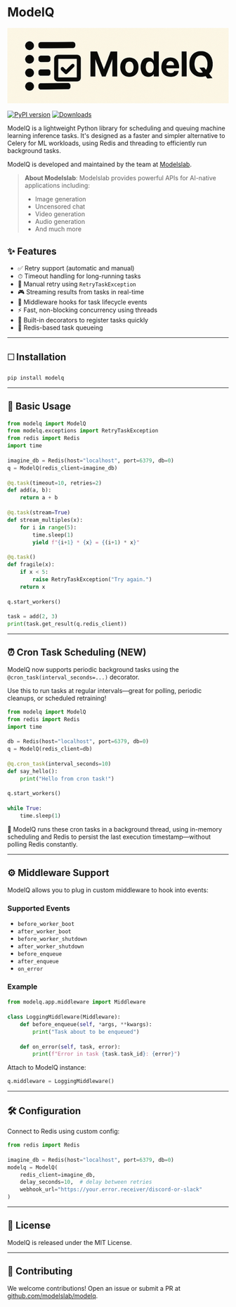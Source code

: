 # ModelQ

![ModelQ Logo](assets/logo.PNG)

[![PyPI version](https://img.shields.io/pypi/v/modelq.svg)](https://pypi.org/project/modelq/)
[![Downloads](https://img.shields.io/pypi/dm/modelq.svg)](https://pypi.org/project/modelq/)

ModelQ is a lightweight Python library for scheduling and queuing machine learning inference tasks. It's designed as a faster and simpler alternative to Celery for ML workloads, using Redis and threading to efficiently run background tasks.

ModelQ is developed and maintained by the team at [Modelslab](https://modelslab.com/).

> **About Modelslab**: Modelslab provides powerful APIs for AI-native applications including:
> - Image generation
> - Uncensored chat
> - Video generation
> - Audio generation
> - And much more

## ✨ Features

- ✅ Retry support (automatic and manual)
- ⏱ Timeout handling for long-running tasks
- 🔁 Manual retry using `RetryTaskException`
- 🎮 Streaming results from tasks in real-time
- 🧹 Middleware hooks for task lifecycle events
- ⚡ Fast, non-blocking concurrency using threads
- 🧵 Built-in decorators to register tasks quickly
- 💃 Redis-based task queueing

---

## 🗆 Installation

```bash
pip install modelq
```

---

## 🧠 Basic Usage

```python
from modelq import ModelQ
from modelq.exceptions import RetryTaskException
from redis import Redis
import time

imagine_db = Redis(host="localhost", port=6379, db=0)
q = ModelQ(redis_client=imagine_db)

@q.task(timeout=10, retries=2)
def add(a, b):
    return a + b

@q.task(stream=True)
def stream_multiples(x):
    for i in range(5):
        time.sleep(1)
        yield f"{i+1} * {x} = {(i+1) * x}"

@q.task()
def fragile(x):
    if x < 5:
        raise RetryTaskException("Try again.")
    return x

q.start_workers()

task = add(2, 3)
print(task.get_result(q.redis_client))
```

---

## ⏰ Cron Task Scheduling (NEW)

ModelQ now supports periodic background tasks using the `@cron_task(interval_seconds=...)` decorator.

Use this to run tasks at regular intervals—great for polling, periodic cleanups, or scheduled retraining!

```python
from modelq import ModelQ
from redis import Redis
import time

db = Redis(host="localhost", port=6379, db=0)
q = ModelQ(redis_client=db)

@q.cron_task(interval_seconds=10)
def say_hello():
    print("Hello from cron task!")

q.start_workers()

while True:
    time.sleep(1)
```

🧠 ModelQ runs these cron tasks in a background thread, using in-memory scheduling and Redis to persist the last execution timestamp—without polling Redis constantly.

---

## ⚙️ Middleware Support

ModelQ allows you to plug in custom middleware to hook into events:

### Supported Events
- `before_worker_boot`
- `after_worker_boot`
- `before_worker_shutdown`
- `after_worker_shutdown`
- `before_enqueue`
- `after_enqueue`
- `on_error`

### Example

```python
from modelq.app.middleware import Middleware

class LoggingMiddleware(Middleware):
    def before_enqueue(self, *args, **kwargs):
        print("Task about to be enqueued")

    def on_error(self, task, error):
        print(f"Error in task {task.task_id}: {error}")
```

Attach to ModelQ instance:

```python
q.middleware = LoggingMiddleware()
```

---

## 🛠️ Configuration

Connect to Redis using custom config:

```python
from redis import Redis

imagine_db = Redis(host="localhost", port=6379, db=0)
modelq = ModelQ(
    redis_client=imagine_db,
    delay_seconds=10,  # delay between retries
    webhook_url="https://your.error.receiver/discord-or-slack"
)
```

---

## 📜 License

ModelQ is released under the MIT License.

---

## 🤝 Contributing

We welcome contributions! Open an issue or submit a PR at [github.com/modelslab/modelq](https://github.com/modelslab/modelq).

